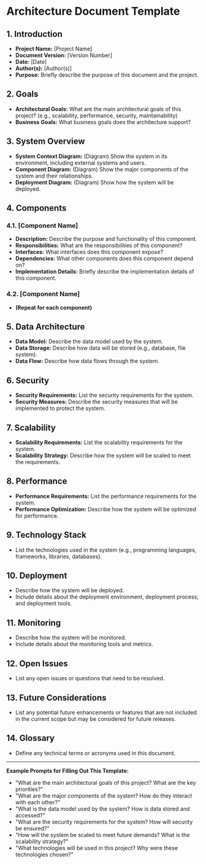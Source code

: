 # Architecture Document Template

## 1. Introduction
*   **Project Name:** \[Project Name]
*   **Document Version:** \[Version Number]
*   **Date:** \[Date]
*   **Author(s):** \[Author(s)]
*   **Purpose:** Briefly describe the purpose of this document and the project.

## 2. Goals
*   **Architectural Goals:** What are the main architectural goals of this project? (e.g., scalability, performance, security, maintainability)
*   **Business Goals:** What business goals does the architecture support?

## 3. System Overview
*   **System Context Diagram:** (Diagram) Show the system in its environment, including external systems and users.
*   **Component Diagram:** (Diagram) Show the major components of the system and their relationships.
*   **Deployment Diagram:** (Diagram) Show how the system will be deployed.

## 4. Components
### 4.1. \[Component Name]
*   **Description:** Describe the purpose and functionality of this component.
*   **Responsibilities:** What are the responsibilities of this component?
*   **Interfaces:** What interfaces does this component expose?
*   **Dependencies:** What other components does this component depend on?
*   **Implementation Details:** Briefly describe the implementation details of this component.

### 4.2. \[Component Name]
*   **(Repeat for each component)**

## 5. Data Architecture
*   **Data Model:** Describe the data model used by the system.
*   **Data Storage:** Describe how data will be stored (e.g., database, file system).
*   **Data Flow:** Describe how data flows through the system.

## 6. Security
*   **Security Requirements:** List the security requirements for the system.
*   **Security Measures:** Describe the security measures that will be implemented to protect the system.

## 7. Scalability
*   **Scalability Requirements:** List the scalability requirements for the system.
*   **Scalability Strategy:** Describe how the system will be scaled to meet the requirements.

## 8. Performance
*   **Performance Requirements:** List the performance requirements for the system.
*   **Performance Optimization:** Describe how the system will be optimized for performance.

## 9. Technology Stack
*   List the technologies used in the system (e.g., programming languages, frameworks, libraries, databases).

## 10. Deployment
*   Describe how the system will be deployed.
*   Include details about the deployment environment, deployment process, and deployment tools.

## 11. Monitoring
*   Describe how the system will be monitored.
*   Include details about the monitoring tools and metrics.

## 12. Open Issues
*   List any open issues or questions that need to be resolved.

## 13. Future Considerations
*   List any potential future enhancements or features that are not included in the current scope but may be considered for future releases.

## 14. Glossary
*   Define any technical terms or acronyms used in this document.

---

**Example Prompts for Filling Out This Template:**

*   "What are the main architectural goals of this project? What are the key priorities?"
*   "What are the major components of the system? How do they interact with each other?"
*   "What is the data model used by the system? How is data stored and accessed?"
*   "What are the security requirements for the system? How will security be ensured?"
*   "How will the system be scaled to meet future demands? What is the scalability strategy?"
*   "What technologies will be used in this project? Why were these technologies chosen?"
